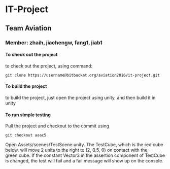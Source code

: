 # IT-Project
## Team Aviation
### Member: zhaih, jiachengw, fang1, jiab1



#### To check out the project 
to check out the project, using command:
```
git clone https://username@bitbucket.org/aviation2016/it-project.git
```

#### To build the project
to build the project, just open the project using unity, and then build it in  
unity

#### To run simple testing
Pull the project and checkout to the commit using
```
git checkout aaac5
```
Open Assets/scenes/TestScene.unity. The TestCube, which is the red cube  
below, will move 2 units to the right to (2, 0.5, 0) on contact with the  
green cube. If the constant Vector3 in the assertion component of TestCube  
is changed, the test will fail and a fail message will show up on the console.  